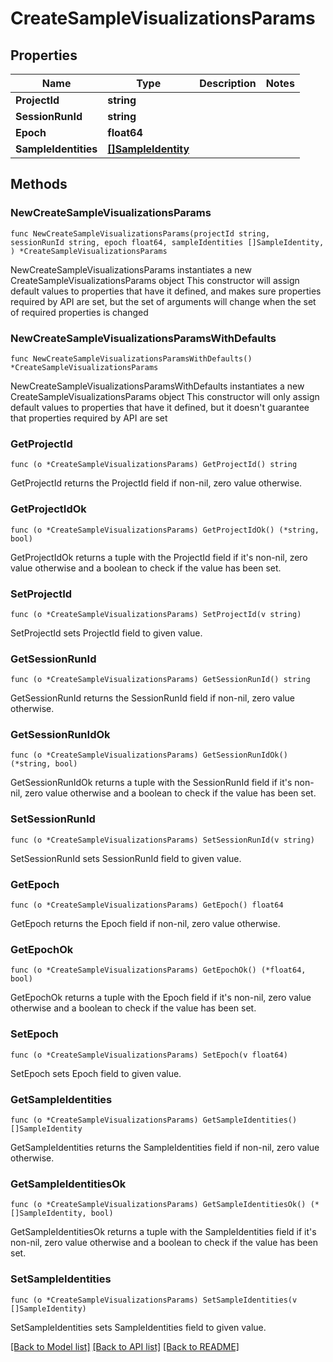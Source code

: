 # CreateSampleVisualizationsParams

## Properties

Name | Type | Description | Notes
------------ | ------------- | ------------- | -------------
**ProjectId** | **string** |  | 
**SessionRunId** | **string** |  | 
**Epoch** | **float64** |  | 
**SampleIdentities** | [**[]SampleIdentity**](SampleIdentity.md) |  | 

## Methods

### NewCreateSampleVisualizationsParams

`func NewCreateSampleVisualizationsParams(projectId string, sessionRunId string, epoch float64, sampleIdentities []SampleIdentity, ) *CreateSampleVisualizationsParams`

NewCreateSampleVisualizationsParams instantiates a new CreateSampleVisualizationsParams object
This constructor will assign default values to properties that have it defined,
and makes sure properties required by API are set, but the set of arguments
will change when the set of required properties is changed

### NewCreateSampleVisualizationsParamsWithDefaults

`func NewCreateSampleVisualizationsParamsWithDefaults() *CreateSampleVisualizationsParams`

NewCreateSampleVisualizationsParamsWithDefaults instantiates a new CreateSampleVisualizationsParams object
This constructor will only assign default values to properties that have it defined,
but it doesn't guarantee that properties required by API are set

### GetProjectId

`func (o *CreateSampleVisualizationsParams) GetProjectId() string`

GetProjectId returns the ProjectId field if non-nil, zero value otherwise.

### GetProjectIdOk

`func (o *CreateSampleVisualizationsParams) GetProjectIdOk() (*string, bool)`

GetProjectIdOk returns a tuple with the ProjectId field if it's non-nil, zero value otherwise
and a boolean to check if the value has been set.

### SetProjectId

`func (o *CreateSampleVisualizationsParams) SetProjectId(v string)`

SetProjectId sets ProjectId field to given value.


### GetSessionRunId

`func (o *CreateSampleVisualizationsParams) GetSessionRunId() string`

GetSessionRunId returns the SessionRunId field if non-nil, zero value otherwise.

### GetSessionRunIdOk

`func (o *CreateSampleVisualizationsParams) GetSessionRunIdOk() (*string, bool)`

GetSessionRunIdOk returns a tuple with the SessionRunId field if it's non-nil, zero value otherwise
and a boolean to check if the value has been set.

### SetSessionRunId

`func (o *CreateSampleVisualizationsParams) SetSessionRunId(v string)`

SetSessionRunId sets SessionRunId field to given value.


### GetEpoch

`func (o *CreateSampleVisualizationsParams) GetEpoch() float64`

GetEpoch returns the Epoch field if non-nil, zero value otherwise.

### GetEpochOk

`func (o *CreateSampleVisualizationsParams) GetEpochOk() (*float64, bool)`

GetEpochOk returns a tuple with the Epoch field if it's non-nil, zero value otherwise
and a boolean to check if the value has been set.

### SetEpoch

`func (o *CreateSampleVisualizationsParams) SetEpoch(v float64)`

SetEpoch sets Epoch field to given value.


### GetSampleIdentities

`func (o *CreateSampleVisualizationsParams) GetSampleIdentities() []SampleIdentity`

GetSampleIdentities returns the SampleIdentities field if non-nil, zero value otherwise.

### GetSampleIdentitiesOk

`func (o *CreateSampleVisualizationsParams) GetSampleIdentitiesOk() (*[]SampleIdentity, bool)`

GetSampleIdentitiesOk returns a tuple with the SampleIdentities field if it's non-nil, zero value otherwise
and a boolean to check if the value has been set.

### SetSampleIdentities

`func (o *CreateSampleVisualizationsParams) SetSampleIdentities(v []SampleIdentity)`

SetSampleIdentities sets SampleIdentities field to given value.



[[Back to Model list]](../README.md#documentation-for-models) [[Back to API list]](../README.md#documentation-for-api-endpoints) [[Back to README]](../README.md)


